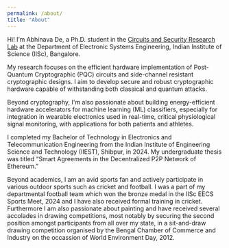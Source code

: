 ```yaml
---
permalink: /about/
title: "About"
---
```


Hi! I’m Abhinava De, a Ph.D. student in the [Circuits and Security Research Lab](https://labs.dese.iisc.ac.in/csrl/) at the Department of Electronic Systems Engineering, Indian Institute of Science (IISc), Bangalore.

My research focuses on the efficient hardware implementation of Post-Quantum Cryptographic (PQC) circuits and side-channel resistant cryptographic designs. I aim to develop secure and robust cryptographic hardware capable of withstanding both classical and quantum attacks.

Beyond cryptography, I'm also passionate about building energy-efficient hardware accelerators for machine learning (ML) classifiers, especially for integration in wearable electronics used in real-time, critical physiological signal monitoring, with applications for both patients and athletes.

I completed my Bachelor of Technology in Electronics and Telecommunication Engineering from the Indian Institute of Engineering Science and Technology (IIEST), Shibpur, in 2024. My undergraduate thesis was titled “Smart Agreements in the Decentralized P2P Network of Ethereum.”

Beyond academics, I am an avid sports fan and actively participate in various outdoor sports such as cricket and football. I was a part of my departmental football team which won the bronze medal in the IISc EECS Sports Meet, 2024 and I have also received formal training in cricket. Furthermore I am also passionate about painting and have received several accolades in drawing competitions, most notably by securing the second position amongst participants from all over my state, in a sit-and-draw drawing competition organised by the Bengal Chamber of Commerce and Industry on the occassion of World Environment Day, 2012.

